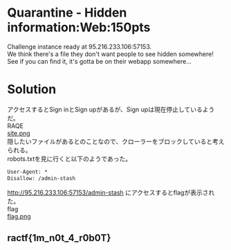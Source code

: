 # Quarantine - Hidden information:Web:150pts
Challenge instance ready at 95.216.233.106:57153.  
We think there's a file they don't want people to see hidden somewhere! See if you can find it, it's gotta be on their webapp somewhere...  

# Solution
アクセスするとSign inとSign upがあるが、Sign upは現在停止しているようだ。  
RAQE  
[site.png](site/site.png)  
隠したいファイルがあるとのことなので、クローラーをブロックしていると考えられる。  
robots.txtを見に行くと以下のようであった。  
```text:robots.txt
User-Agent: *
Disallow: /admin-stash
```
http://95.216.233.106:57153/admin-stash にアクセスするとflagが表示された。  
flag  
[flag.png](site/flag.png)  

## ractf{1m_n0t_4_r0b0T}